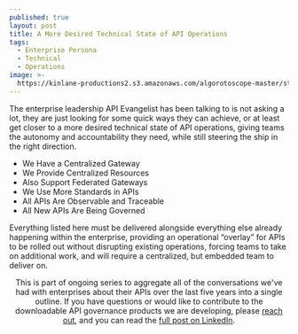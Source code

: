 ```yaml
---
published: true
layout: post
title: A More Desired Technical State of API Operations
tags:
  - Enterprise Persona
  - Technical
  - Operations
image: >-
  https://kinlane-productions2.s3.amazonaws.com/algorotoscope-master/stalin-time-japanese-carrying-over-bridge.jpeg
---
```

The enterprise leadership API Evangelist has been talking to is not asking a lot, they are just looking for some quick ways they can achieve, or at least get closer to a more desired technical state of API operations, giving teams the autonomy and accountability they need, while still steering the ship in the right direction.

  - We Have a Centralized Gateway
  - We Provide Centralized Resources
  - Also Support Federated Gateways
  - We Use More Standards in APIs
  - All APIs Are Observable and Traceable
  - All New APIs Are Being Governed

Everything listed here must be delivered alongside everything else already happening within the enterprise, providing an operational “overlay” for APIs to be rolled out without disrupting existing operations, forcing teams to take on additional work, and will require a centralized, but embedded team to deliver on.

<div class="alert alert-danger" role="alert" style="text-align: center;">
This is part of ongoing series to aggregate all of the conversations we've had with enterprises about their APIs over the last five years into a single outline. If you have questions or would like to contribute to the downloadable API governance products we are developing, please <a href="https://apievangelist.com/contact">reach out</a>, and you can read the <a href="https://www.linkedin.com/pulse/who-api-evangelist-speaks-being-change-agent-within-enterprise-lane-lmuse">full post on LinkedIn</a>.
</div>

